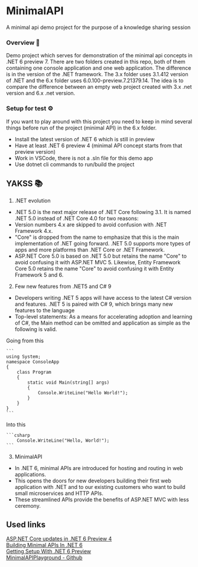 # MinimalAPI
A minimal api demo project for the purpose of a knowledge sharing session

### Overview 🧐

Demo project which serves for demonstration of the minimal api concepts in .NET 6 preview 7. There are two folders created in this repo, both of them containing one console application and one web application. The difference is in the version of the .NET framework. The 3.x folder uses 3.1.412 version of .NET and the 6.x folder uses 6.0.100-preview.7.21379.14. The idea is to compare the difference between an empty web project created with 3.x .net version and 6.x .net version. 

### Setup for test  ⚙️

If you want to play around with this project you need to keep in mind several things before run of the project (minimal API) in the 6.x folder.

* Install the latest version of .NET 6 which is still in preview
* Have at least .NET 6 preview 4 (minimal API concept starts from that preview version)
* Work in VSCode, there is not a .sln file for this demo app
* Use dotnet cli commands to run/build the project


## YAKSS 📚

1. .NET evolution  

* .NET 5.0 is the next major release of .NET Core following 3.1. It is named .NET 5.0 instead of .NET Core 4.0 for two reasons:
* Version numbers 4.x are skipped to avoid confusion with .NET Framework 4.x.
* "Core" is dropped from the name to emphasize that this is the main implementation of .NET going forward. .NET 5.0 supports more types of apps and more platforms than .NET Core or .NET Framework.
* ASP.NET Core 5.0 is based on .NET 5.0 but retains the name "Core" to avoid confusing it with ASP.NET MVC 5. Likewise, Entity Framework Core 5.0 retains the name "Core" to avoid confusing it with Entity Framework 5 and 6.

2. Few new features from .NET5 and C# 9  

* Developers writing .NET 5 apps will have access to the latest C# version and features. .NET 5 is paired with C# 9, which brings many new features to the language
* Top-level statements: As a means for accelerating adoption and learning of C#, the Main method can be omitted and application as simple as the following is valid.

Going from this

    ```
    using System;
    namespace ConsoleApp
    {
        class Program
        {
            static void Main(string[] args)
            {
                Console.WriteLine("Hello World!");
            }
        }
    }
    ```


Into this  

    ```csharp
        Console.WriteLine("Hello, World!");
    ```

3. MinimalAPI  

* In .NET 6, minimal APIs are introduced for hosting and routing in web applications. 
* This opens the doors for new developers building their first web application with .NET and to our existing customers who want to build small microservices and HTTP APIs. 
* These streamlined APIs provide the benefits of ASP.NET MVC with less ceremony.


## Used links
[ASP.NET Core updates in .NET 6 Preview 4](https://devblogs.microsoft.com/aspnet/asp-net-core-updates-in-net-6-preview-4/)  
[Building Minimal APIs In .NET 6](https://dotnetcoretutorials.com/2021/07/16/building-minimal-apis-in-net-6/)  
[Getting Setup With .NET 6 Preview](https://dotnetcoretutorials.com/2021/03/13/getting-setup-with-net-6-preview/)  
[MinimalAPIPlayground - Github](https://github.com/DamianEdwards/MinimalApiPlayground)  
